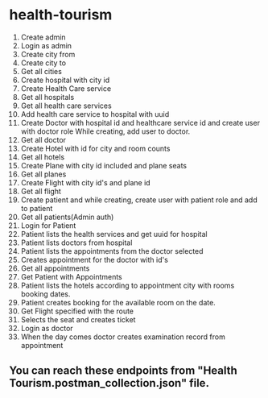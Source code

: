 # health-tourism
1. Create admin
2. Login as admin
3. Create city from
4. Create city to
5. Get all cities
6. Create hospital with city id
7. Create Health Care service
8. Get all hospitals
9. Get all health care services
10. Add health care service to hospital with uuid
11. Create Doctor with hospital id and healthcare service id and create user with doctor role
  While creating, add user to doctor.
12. Get all doctor
13. Create Hotel with id for city and room counts
14. Get all hotels
15. Create Plane with city id included and plane seats
16. Get all planes
17. Create Flight with city id's and plane id
18. Get all flight
19. Create patient and while creating, create user with patient role and add to patient
20. Get all patients(Admin auth)
21. Login for Patient
22. Patient lists the health services and get uuid for hospital
23. Patient lists doctors from hospital
24. Patient lists the appointments from the doctor selected
25. Creates appointment for the doctor with id's
26. Get all appointments
27. Get Patient with Appointments
28. Patient lists the hotels according to appointment city with rooms booking dates.
29. Patient creates booking for the available room on the date.
30. Get Flight specified with the route
31. Selects the seat and creates ticket
32. Login as doctor
33. When the day comes doctor creates examination record from appointment

## You can reach these endpoints from "Health Tourism.postman_collection.json" file.